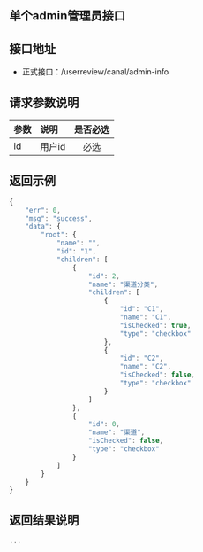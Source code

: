 单个admin管理员接口
----------

接口地址
----------
  * 正式接口：/userreview/canal/admin-info

请求参数说明
----------
|  参数         |说明          |是否必选|
| ------------- |:-------------|:-----:|
| id    | 用户id | 必选|

返回示例
----------
```javascript
{
    "err": 0,
    "msg": "success",
    "data": {
        "root": {
            "name": "",
            "id": "1",
            "children": [
                {
                    "id": 2,
                    "name": "渠道分类",
                    "children": [
                        {
                            "id": "C1",
                            "name": "C1",
                            "isChecked": true,
                            "type": "checkbox"
                        },
                        {
                            "id": "C2",
                            "name": "C2",
                            "isChecked": false,
                            "type": "checkbox"
                        }
                    ]
                },
                {
                    "id": 0,
                    "name": "渠道",
                    "isChecked": false,
                    "type": "checkbox"
                }
            ]
        }
    }
}
```

返回结果说明
----------
```javascript
...
```